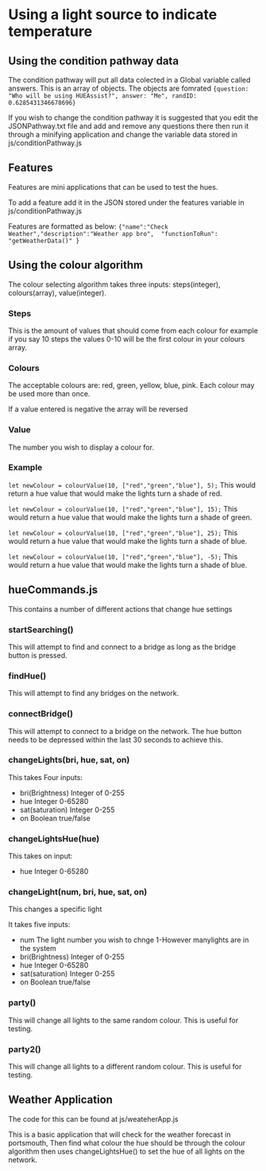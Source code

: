 # Using a light source to indicate temperature

## Using the condition pathway data

The condition pathway will put all data colected in a Global variable called answers. This is an array of objects. The objects are fomrated `{question: "Who will be using HUEAssist?", answer: "Me", randID: 0.6285431346678696}`

If you wish to change the condition pathway it is suggested that you edit the JSONPathway.txt file and add and remove any questions there then run it through a minifying application and change the variable data stored in js/conditionPathway.js

## Features

Features are mini applications that can be used to test the hues.

To add a feature add it in the JSON stored under the features variable in js/conditionPathway.js

Features are formatted as below:
`{"name":"Check Weather","description":"Weather app bro",  "functionToRun": "getWeatherData()" }`

## Using the colour algorithm 
The colour selecting algorithm takes three inputs: steps(integer), colours(array), value(integer).

### Steps
This is the amount of values that should come from each colour for example if you say 10 steps the values 0-10 will be the first colour in your colours array.

### Colours
The acceptable colours are: red, green, yellow, blue, pink.
Each colour may be used more than once.

If a value entered is negative the array will be reversed

### Value
 The number you wish to display a colour for.
 
 ### Example
 
 `let newColour = colourValue(10, ["red","green","blue"], 5);`
 This would return a hue value that would make the lights turn a shade of red.
 
 `let newColour = colourValue(10, ["red","green","blue"], 15);`
 This would return a hue value that would make the lights turn a shade of green.
 
 `let newColour = colourValue(10, ["red","green","blue"], 25);`
 This would return a hue value that would make the lights turn a shade of blue.
 
 `let newColour = colourValue(10, ["red","green","blue"], -5);`
 This would return a hue value that would make the lights turn a shade of blue.
 
 ## hueCommands.js
 
 This contains a number of different actions that change hue settings
 
 
 ### startSearching()
 
 This will attempt to find and connect to a bridge as long as the bridge button is pressed.
 
 ### findHue()
 This will attempt to find any bridges on the network.
 
 ### connectBridge()
 This will attempt to connect to a bridge on the network. The hue  button needs to be depressed within the last 30 seconds to achieve this.
 
 ### changeLights(bri, hue, sat, on)
 
 This takes Four inputs:
  - bri(Brightness) Integer of 0-255
  - hue Integer 0-65280
  - sat(saturation) Integer 0-255
  - on Boolean true/false
  
 ### changeLightsHue(hue)
 This takes on input:
  - hue Integer 0-65280

  ### changeLight(num, bri, hue, sat, on)
  This changes a specific light

  It takes five  inputs:
   - num The light number you wish to chnge 1-However manylights are in the system
   - bri(Brightness) Integer of 0-255
   - hue Integer 0-65280
   - sat(saturation) Integer 0-255
   - on Boolean true/false

  ### party()

  This will change all lights to the same random colour. This is useful for testing.

  ### party2()
  This will change all lights to a different random colour. This is useful for testing.



## Weather Application

The code for this can be found at js/weateherApp.js

This is a basic application that will check for the weather forecast in portsmouth, Then find what colour the hue should be through the colour algorithm then uses changeLightsHue() to set the hue of all lights on the network.
